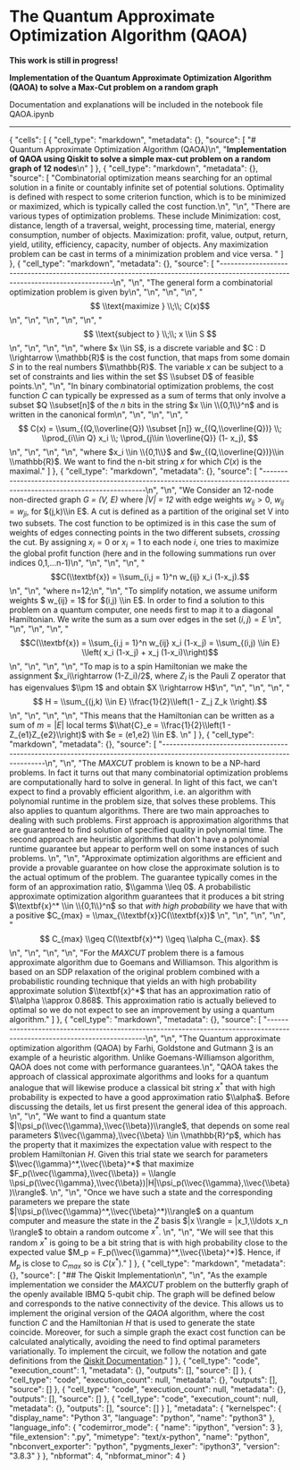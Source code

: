 # The Quantum Approximate Optimization Algorithm (QAOA)

**This work is still in progress!**

**Implementation of the Quantum Approximate Optimization Algorithm (QAOA) to solve a Max-Cut problem on a random graph**

Documentation and explanations will be included in the notebook file QAOA.ipynb

-----------------------------------------------------------------------------------------------------------------------

{
 "cells": [
  {
   "cell_type": "markdown",
   "metadata": {},
   "source": [
    "# Quantum Approximate Optimization Algorithm (QAOA)\n",
    "<b>Implementation of QAOA using Qiskit to solve a simple max-cut problem on a random graph of 12 nodes</b>\n"
   ]
  },
  {
   "cell_type": "markdown",
   "metadata": {},
   "source": [
    "Combinatorial optimization means searching for an optimal solution in a finite or countably infinite set of potential solutions. Optimality is defined with respect to some criterion function, which is to be minimized or maximized, which is typically called the cost function.\n",
    "\n",
    "There are various types of optimization problems. These include Minimization: cost, distance, length of a traversal, weight, processing time, material, energy consumption, number of objects. Maximization: profit, value, output, return, yield, utility, efficiency, capacity, number of objects. Any maximization problem can be cast in terms of a minimization problem and vice versa. "
   ]
  },
  {
   "cell_type": "markdown",
   "metadata": {},
   "source": [
    "------------------------------------------------------------------------------------------------------------------------------\n",
    "\n",
    "The general form a combinatorial optimization problem is given by\n",
    "\n",
    "\n",
    "\n",
    "$$ \\text{maximize } \\;\\;      C(x)$$\n",
    "\n",
    "\n",
    "\n",
    "\n",
    "$$ \\text{subject to } \\;\\; x \\in S $$\n",
    "\n",
    "\n",
    "\n",
    "where $x \\in S$, is a discrete variable and $C : D \\rightarrow \\mathbb{R}$ is the cost function, that maps from some domain $S$ in to the real numbers $\\mathbb{R}$. The variable $x$ can be subject to a set of constraints and lies within the set $S \\subset D$ of feasible points.\n",
    "\n",
    "In binary combinatorial optimization problems, the cost function $C$ can typically be expressed as a sum of terms that only involve a subset $Q \\subset[n]$ of the $n$ bits in the string $x \\in \\{0,1\\}^n$ and is written in the canonical form\n",
    "\n",
    "\n",
    "\n",
    "$$ C(x) = \\sum_{(Q,\\overline{Q}) \\subset [n]} w_{(Q,\\overline{Q})} \\; \\prod_{i\\in Q} x_i \\; \\prod_{j\\in \\overline{Q}} (1- x_j), $$\n",
    "\n",
    "\n",
    "\n",
    "where $x_i \\in \\{0,1\\}$ and $w_{(Q,\\overline{Q})}\\in \\mathbb{R}$. We want to find the n-bit string $x$ for which $C(x)$ is the maximal."
   ]
  },
  {
   "cell_type": "markdown",
   "metadata": {},
   "source": [
    "---------------------------------------------------------------------------------------------------------------------------\n",
    "\n",
    "We Consider an $12$-node non-directed graph *G = (V, E)* where *|V| = 12* with edge weights $w_{ij}>0$, $w_{ij}=w_{ji}$, for $(j,k)\\in E$. A cut is defined as a partition of the original set V into two subsets. The cost function to be optimized is in this case the sum of weights of edges connecting points in the two different subsets, *crossing* the cut. By assigning $x_i=0$ or $x_i=1$ to each node $i$, one tries to maximize the global profit function (here and in the following summations run over indices 0,1,...n-1)\n",
    "\n",
    "\n",
    "\n",
    "$$C(\\textbf{x}) = \\sum_{i,j = 1}^n  w_{ij} x_i (1-x_j).$$\n",
    "\n",
    "where n=12;\n",
    "\n",
    "To simplify notation, we assume uniform weights $ w_{ij} = 1$ for $(i,j) \\in E$. In order to find a solution to this problem on a quantum computer, one needs first to map it to a diagonal  Hamiltonian. We write the sum as a sum over edges in the set $(i,j) = E$ \n",
    "\n",
    "\n",
    "\n",
    "$$C(\\textbf{x}) = \\sum_{i,j = 1}^n w_{ij} x_i (1-x_j)  = \\sum_{(i,j) \\in E} \\left( x_i (1-x_j) + x_j (1-x_i)\\right)$$\n",
    "\n",
    "\n",
    "\n",
    "To map is to a spin Hamiltonian we make the assignment $x_i\\rightarrow (1-Z_i)/2$, where $Z_i$ is the Pauli Z operator that has eigenvalues $\\pm 1$ and obtain $X \\rightarrow H$\n",
    "\n",
    "\n",
    "\n",
    "$$ H = \\sum_{(j,k) \\in E} \\frac{1}{2}\\left(1 - Z_j Z_k \\right).$$\n",
    "\n",
    "\n",
    "\n",
    "This means that the Hamiltonian can be written as a sum of $m = |E|$ local terms $\\hat{C}_e = \\frac{1}{2}\\left(1 - Z_{e1}Z_{e2}\\right)$ with $e = (e1,e2) \\in E$. \n"
   ]
  },
  {
   "cell_type": "markdown",
   "metadata": {},
   "source": [
    "---------------------------------------------------------------------------------------------------------------------------\n",
    "\n",
    "The $MAXCUT$ problem is known to be a NP-hard problems. In fact it turns out that many combinatorial optimization problems are computationally hard to solve in general. In light of this fact, we can't expect to find a provably efficient algorithm, i.e. an algorithm with polynomial runtime in the problem size, that solves these problems. This also applies to quantum algorithms. There are two main approaches to dealing with such problems. First approach is approximation algorithms that are guaranteed to find solution of specified quality in polynomial time. The second approach are heuristic algorithms that don't have a polynomial runtime guarantee but appear to perform well on some instances of such problems. \n",
    "\n",
    "Approximate optimization algorithms are efficient and provide a provable guarantee on how close the approximate solution is to the actual optimum of the problem. The guarantee typically comes in the form of an approximation ratio, $\\gamma \\leq 0$. A probabilistic approximate optimization algorithm guarantees that it produces a bit string $\\textbf{x}^* \\in \\{0,1\\}^n$ so that *with high probability* we have that with a positive $C_{max} = \\max_{\\textbf{x}}C(\\textbf{x})$ \n",
    "\n",
    "\n",
    "\n",
    "$$ C_{max} \\geq C(\\textbf{x}^*) \\geq \\alpha C_{max}. $$\n",
    "\n",
    "\n",
    "\n",
    "For the $MAXCUT$ problem there is a famous approximate algorithm due to Goemans and Williamson. This algorithm is based on an SDP relaxation of the original problem combined with a probabilistic rounding technique that yields an with high probability approximate solution $\\textbf{x}^*$ that has an approximation ratio of $\\alpha \\approx 0.868$. This approximation ratio is actually believed to optimal so we do not expect to see an improvement by using a quantum algorithm."
   ]
  },
  {
   "cell_type": "markdown",
   "metadata": {},
   "source": [
    "--------------------------------------------------------------------------------------------------------------------------\n",
    "\n",
    "The Quantum approximate optimization algorithm (QAOA) by Farhi, Goldstone and Gutmann [3](#references) is an example of a heuristic algorithm. Unlike Goemans-Williamson algorithm, QAOA does not come with performance guarantees.\n",
    "QAOA takes the approach of classical approximate algorithms and looks for a quantum analogue that will likewise produce a classical bit string $x^*$ that with high probability is expected to have a good approximation ratio $\\alpha$. Before discussing the details, let us first present the general idea of this approach. \n",
    "\n",
    "We want to find a quantum state $|\\psi_p(\\vec{\\gamma},\\vec{\\beta})\\rangle$, that depends on some real parameters $\\vec{\\gamma},\\vec{\\beta} \\in \\mathbb{R}^p$, which has the property that it maximizes the expectation value with respect to the problem Hamiltonian $H$. Given this trial state we search for parameters $\\vec{\\gamma}^*,\\vec{\\beta}^*$ that maximize $F_p(\\vec{\\gamma},\\vec{\\beta}) = \\langle \\psi_p(\\vec{\\gamma},\\vec{\\beta})|H|\\psi_p(\\vec{\\gamma},\\vec{\\beta})\\rangle$. \n",
    "\n",
    "Once we have such a state and the corresponding parameters we prepare the state $|\\psi_p(\\vec{\\gamma}^*,\\vec{\\beta}^*)\\rangle$ on a quantum computer and measure the state in the $Z$ basis $|x \\rangle = |x_1,\\ldots x_n \\rangle$ to obtain a random outcome $x^*$. \n",
    "\n",
    "We will see that this random $x^*$ is going to be a bit string that is with high probability close to the expected value $M_p = F_p(\\vec{\\gamma}^*,\\vec{\\beta}^*)$. Hence, if $M_p$ is close to $C_{max}$ so is $C(x^*)$."
   ]
  },
  {
   "cell_type": "markdown",
   "metadata": {},
   "source": [
    "## The Qiskit Implementation<a id='implementation'></a>\n",
    "\n",
    "As the example implementation we consider the $MAXCUT$ problem on the butterfly graph of the openly available IBMQ 5-qubit chip. The graph will be defined below and corresponds to the native connectivity of the device. This allows us to implement the original version of the $QAOA$ algorithm, where the cost function $C$ and the Hamiltonian $H$ that is used to generate the state coincide. Moreover, for such a simple graph the exact cost function can be calculated analytically, avoiding the need to find optimal parameters variationally. To implement the circuit, we follow the notation and gate definitions from the [Qiskit Documentation](https://qiskit.org/documentation/)."
   ]
  },
  {
   "cell_type": "code",
   "execution_count": 1,
   "metadata": {},
   "outputs": [],
   "source": []
  },
  {
   "cell_type": "code",
   "execution_count": null,
   "metadata": {},
   "outputs": [],
   "source": []
  },
  {
   "cell_type": "code",
   "execution_count": null,
   "metadata": {},
   "outputs": [],
   "source": []
  },
  {
   "cell_type": "code",
   "execution_count": null,
   "metadata": {},
   "outputs": [],
   "source": []
  }
 ],
 "metadata": {
  "kernelspec": {
   "display_name": "Python 3",
   "language": "python",
   "name": "python3"
  },
  "language_info": {
   "codemirror_mode": {
    "name": "ipython",
    "version": 3
   },
   "file_extension": ".py",
   "mimetype": "text/x-python",
   "name": "python",
   "nbconvert_exporter": "python",
   "pygments_lexer": "ipython3",
   "version": "3.8.3"
  }
 },
 "nbformat": 4,
 "nbformat_minor": 4
}

